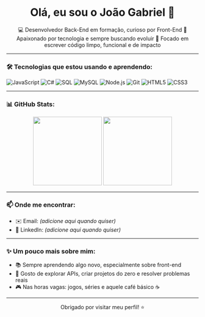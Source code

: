 <h1 align="center">Olá, eu sou o João Gabriel 👋</h1>

<p align="center">
  💻 Desenvolvedor Back-End em formação, curioso por Front-End  
  🚀 Apaixonado por tecnologia e sempre buscando evoluir  
  🎯 Focado em escrever código limpo, funcional e de impacto
</p>

---

### 🛠️ Tecnologias que estou usando e aprendendo:
![JavaScript](https://img.shields.io/badge/-JavaScript-F7DF1E?style=flat&logo=javascript&logoColor=000)
![C#](https://img.shields.io/badge/-C%23-239120?style=flat&logo=c-sharp&logoColor=white)
![SQL](https://img.shields.io/badge/-SQL-4479A1?style=flat&logo=postgresql&logoColor=white)
![MySQL](https://img.shields.io/badge/-MySQL-00758F?style=flat&logo=mysql&logoColor=white)
![Node.js](https://img.shields.io/badge/-Node.js-339933?style=flat&logo=node.js&logoColor=white)
![Git](https://img.shields.io/badge/-Git-F05032?style=flat&logo=git&logoColor=white)
![HTML5](https://img.shields.io/badge/-HTML5-E34F26?style=flat&logo=html5&logoColor=white)
![CSS3](https://img.shields.io/badge/-CSS3-1572B6?style=flat&logo=css3&logoColor=white)

---

### 📊 GitHub Stats:
<p align="center">
  <img height="180em" src="https://github-readme-stats.vercel.app/api?username=joaogabriel&show_icons=true&theme=tokyonight" />
  <img height="180em" src="https://github-readme-stats.vercel.app/api/top-langs/?username=joaogabriel&layout=compact&theme=tokyonight" />
</p>

---

### 📫 Onde me encontrar:
<!-- Substitua pelos seus links quando quiser -->
- ✉️ Email: *(adicione aqui quando quiser)*
- 💼 LinkedIn: *(adicione aqui quando quiser)*

---

### ✨ Um pouco mais sobre mim:
- 📚 Sempre aprendendo algo novo, especialmente sobre front-end
- 🔧 Gosto de explorar APIs, criar projetos do zero e resolver problemas reais
- 🎮 Nas horas vagas: jogos, séries e aquele café básico ☕

---

<p align="center">
  Obrigado por visitar meu perfil! ⭐
</p>

